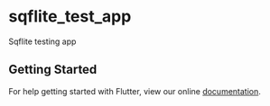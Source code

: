 # sqflite_test_app

Sqflite testing app

## Getting Started

For help getting started with Flutter, view our online
[documentation](https://flutter.io/).
